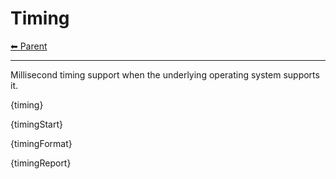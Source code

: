 # Timing

<!-- TEMPLATE header 2 -->
[⬅ Parent ](../index.md)
<hr />


Millisecond timing support when the underlying operating system supports it.

{timing}

{timingStart}

{timingFormat}

{timingReport}
